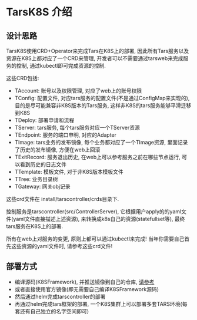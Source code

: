 
# TarsK8S 介绍

## 设计思路

TarsK8S使用CRD+Operator来完成Tars在K8S上的部署, 因此所有Tars服务以及资源在K8S上都对应了一个CRD来管理, 开发者可以不需要通过tarsweb来完成服务的控制, 通过kubectl即可完成资源的控制.

这些CRD包括:
- TAccount: 账号以及权限管理, 对应了web上的账号权限
- TConfig: 配置文件, 对应tars服务的配置文件(不是通过ConfigMap来实现的), 目的是尽可能兼容非K8S版本的Tars服务, 这样非K8S的tars服务能够平滑迁移到K8S
- TDeploy: 部署申请和流程
- TServer: tars服务, 每个tars服务对应一个TServer资源
- TEndpoint: 服务的端口申明, 对应的Adapter
- TImage: tars业务的发布镜像, 每个业务都对应了一个TImage资源, 里面记录了历史的发布镜像, 方便在web上回滚
- TExitRecord: 服务退出历史, 在web上可以参考服务之前在哪些节点运行, 可以看到历史的日志文件
- TTemplate: 模板文件, 对于非K8S版本模板文件
- TTree: 业务目录树
- TGateway: 网关obj记录

这些crd文件在 install/tarscontroller/crds目录下.

控制服务是tarscontroller(src/ControllerServer), 它根据用户apply的的yaml文件(yaml文件直接描述上述资源), 来转换成k8s自己的资源(statefullset等), 最终tars服务在K8S上的部署.

所有在web上对服务的变更, 原则上都可以通过kubectl来完成!
当年你需要自己首先这些资源的yaml文件时, 请参考这些crd文件!

## 部署方式

- 编译源码(K8SFramework), 并推送镜像到自己的仓库, [请参考](../k8s/source-install.md)
- 或者直接使用官方镜像(即无需要自己编译K8SFramework源码)
- 然后通过helm完成tarscontroller的部署
- 再通过helm完成tars框架的部署, 一个K8S集群上可以部署多套TARS环境(每套还有自己独立的名字空间即可)
